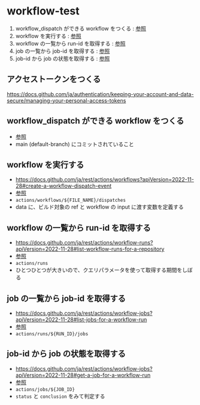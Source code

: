 # workflow-test

1. workflow_dispatch ができる workflow をつくる : [参照](./.github/workflows/main.yaml)
2. workflow を実行する : [参照](run-workflow.sh)
3. workflow の一覧から run-id を取得する : [参照](get-workflow.sh)
4. job の一覧から job-id を取得する : [参照](get-job-list.sh)
5. job-id から job の状態を取得する : [参照](get-job.sh)

## アクセストークンをつくる

<https://docs.github.com/ja/authentication/keeping-your-account-and-data-secure/managing-your-personal-access-tokens>

## workflow_dispatch ができる workflow をつくる

- [参照](./.github/workflows/main.yaml)
- main (default-branch) にコミットされていること

## workflow を実行する

- <https://docs.github.com/ja/rest/actions/workflows?apiVersion=2022-11-28#create-a-workflow-dispatch-event>
- [参照](run-workflow.sh)
- `actions/workflows/${FILE_NAME}/dispatches`
- data に、ビルド対象の ref と workflow の input に渡す変数を定義する

## workflow の一覧から run-id を取得する

- <https://docs.github.com/ja/rest/actions/workflow-runs?apiVersion=2022-11-28#list-workflow-runs-for-a-repository>
- [参照](get-workflow.sh)
- `actions/runs`
- ひとつひとつが大きいので、クエリパラメータを使って取得する期間をしぼる

## job の一覧から job-id を取得する

- <https://docs.github.com/ja/rest/actions/workflow-jobs?apiVersion=2022-11-28#list-jobs-for-a-workflow-run>
- [参照](get-job-list.sh)
- `actions/runs/${RUN_ID}/jobs`

## job-id から job の状態を取得する

- <https://docs.github.com/ja/rest/actions/workflow-jobs?apiVersion=2022-11-28#get-a-job-for-a-workflow-run>
- [参照](get-job.sh)
- `actions/jobs/${JOB_ID}`
- `status` と `conclusion` をみて判定する

